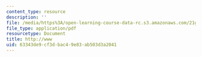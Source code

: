 ```yaml
---
content_type: resource
description: ''
file: /media/https%3A/open-learning-course-data-rc.s3.amazonaws.com/21g-114-chinese-vi-streamlined-spring-2005/63343de9cf3dbac49e83ab503d3a2041_MIT21G_114S05_3_31f.pdf
file_type: application/pdf
resourcetype: Document
title: http://www
uid: 63343de9-cf3d-bac4-9e83-ab503d3a2041
---
```

